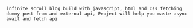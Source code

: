 `infinite scroll blog build with javascript, html and css fetching dummy post from and external api, Project will help you maste async await and fetch api`
